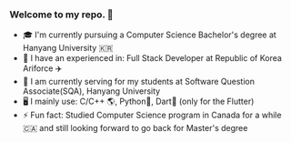 ### Welcome to my repo. 👋

- 🎓 I'm currently pursuing a Computer Science Bachelor's degree at Hanyang University 🇰🇷
- 🏢 I have an experienced in: Full Stack Developer at Republic of Korea Ariforce ✈️
- 🏫 I am currently serving for my students at Software Question Associate(SQA), Hanyang University
- 🖥️ I mainly use: C/C++ 🌎, Python🐍, Dart🎯 (only for the Flutter)
- ⚡ Fun fact: Studied Computer Science program in Canada for a while 🇨🇦 and still looking forward to go back for Master's degree
